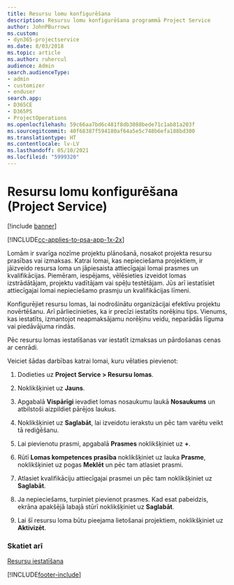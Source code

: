 ```yaml
---
title: Resursu lomu konfigurēšana
description: Resursu lomu konfigurēšana programmā Project Service
author: JohnPBurrows
ms.custom:
- dyn365-projectservice
ms.date: 8/03/2018
ms.topic: article
ms.author: ruhercul
audience: Admin
search.audienceType:
- admin
- customizer
- enduser
search.app:
- D365CE
- D365PS
- ProjectOperations
ms.openlocfilehash: 59c66aa7bd6c481f8db3088bede71c1ab81a203f
ms.sourcegitcommit: 40f68387f594180af64a5e5c748b6efa188bd300
ms.translationtype: HT
ms.contentlocale: lv-LV
ms.lasthandoff: 05/10/2021
ms.locfileid: "5999320"
---
```

# <a name="configure-resource-roles-project-service"></a>Resursu lomu konfigurēšana (Project Service)

[!include [banner](../includes/psa-now-project-operations.md)]

[!INCLUDE[cc-applies-to-psa-app-1x-2x](../includes/cc-applies-to-psa-app-1x-2x.md)]

Lomām ir svarīga nozīme projektu plānošanā, nosakot projekta resursu prasības vai izmaksas. Katrai lomai, kas nepieciešama projektiem, ir jāizveido resursa loma un jāpiesaista attiecīgajai lomai prasmes un kvalifikācijas. Piemēram, iespējams, vēlēsieties izveidot lomas izstrādātājam, projektu vadītājam vai spēļu testētājam. Jūs arī iestatīsiet attiecīgajai lomai nepieciešamo prasmju un kvalifikācijas līmeni.  
  
 Konfigurējiet resursu lomas, lai nodrošinātu organizācijai efektīvu projektu novērtēšanu.  Arī pārliecinieties, ka ir precīzi iestatīts norēķinu tips. Vienums, kas iestatīts, izmantojot neapmaksājamu norēķinu veidu, neparādās līguma vai piedāvājuma rindās.  
  
 Pēc resursu lomas iestatīšanas var iestatīt izmaksas un pārdošanas cenas ar cenrādi.  
  
 Veiciet šādas darbības katrai lomai, kuru vēlaties pievienot:  
  
1.  Dodieties uz **Project Service > Resursu lomas**.  
  
2.  Noklikšķiniet uz **Jauns**.  
  
3.  Apgabalā **Vispārīgi** ievadiet lomas nosaukumu laukā **Nosaukums** un atbilstoši aizpildiet pārējos laukus.  
  
4.  Noklikšķiniet uz **Saglabāt**, lai izveidotu ierakstu un pēc tam varētu veikt tā rediģēšanu.  
  
5.  Lai pievienotu prasmi, apgabalā **Prasmes** noklikšķiniet uz **+**.  
  
6.  Rūtī **Lomas kompetences prasība** noklikšķiniet uz lauka **Prasme**, noklikšķiniet uz pogas **Meklēt** un pēc tam atlasiet prasmi.  
  
7.  Atlasiet kvalifikāciju attiecīgajai prasmei un pēc tam noklikšķiniet uz **Saglabāt**.  
  
8.  Ja nepieciešams, turpiniet pievienot prasmes. Kad esat pabeidzis, ekrāna apakšējā labajā stūrī noklikšķiniet uz **Saglabāt**.  
  
9. Lai šī resursu loma būtu pieejama lietošanai projektiem, noklikšķiniet uz **Aktivizēt**.  
  
### <a name="see-also"></a>Skatiet arī  
 [Resursu iestatīšana](../psa/set-up-resources.md)


[!INCLUDE[footer-include](../includes/footer-banner.md)]
